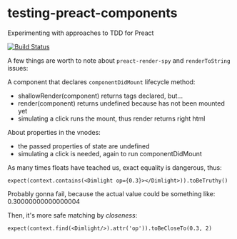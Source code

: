 # testing-preact-components
Experimenting with approaches to TDD for Preact

[![Build Status](https://travis-ci.org/tzkmx/testing-preact-components.svg?branch=master)](https://travis-ci.org/tzkmx/testing-preact-components)

A few things are worth to note about `preact-render-spy` and `renderToString` issues:

A component that declares `componentDidMount` lifecycle method:

- shallowRender(component) returns tags declared, but...
- render(component) returns undefined because has not been mounted yet
- simulating a click runs the mount, thus render returns right html

About properties in the vnodes:

- the passed properties of state are undefined
- simulating a click is needed, again to run componentDidMount

As many times floats have teached us, exact equality is dangerous, thus:

    expect(context.contains(<Dimlight op={0.3}></Dimlight>)).toBeTruthy()

Probably gonna fail, because the actual value could be something like: 0.30000000000000004

Then, it's more safe matching by _closeness_:

    expect(context.find(<Dimlight/>).attr('op')).toBeCloseTo(0.3, 2)

